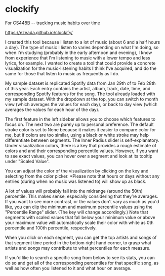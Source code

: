 # clockify
For CS448B -- tracking music habits over time

https://ezeada.github.io/clockify/

I created this tool because I listen to a lot of music (about 6 and a half hours a day). The type of music I listen to varies depending on what I'm doing, so when I'm studying (probably in the early afternoon and evening), I know from experience that I'm listening to music with a lower tempo and less lyrics, for example. I wanted to create a tool that could provide a concrete visualization for the music-listening habits I think I've acquired, and do the same for those that listen to music as frequently as I do.

My sample dataset is replicated Spotify data from Jan 29th of to Feb 28th of this year. Each entry contains the artist, album, track, date, time, and corresponding Spotify features for the song. The tool already loaded with my sample dataset. With the dropdown at the top, you can switch to month view (which averages the values for each day), or back to day view (which averages the values for each hour of the day). 

The first feature in the left sidebar allows you to choose which features to focus on. 
The next two are purely up to personal preference. The default stroke color is set to None because it makes it easier to compare color for me, but if colors are too similar, using a black or white stroke may help differentiate between segments. The Inner Radius slider is self-explanatory.
Under visualization colors, there is a key that provides a rough estimate of colors and and their corresponding percentile values. However, if you want to see exact values, you can hover over a segment and look at its tooltip under "Scaled Value".

You can adjust the color of the visualization by clicking on the key and selecting from the color picker. *Please note that hours or days without any entries (during when no music was listened to) will show up as black.

A lot of values will probably fall into the midrange (around the 50th) percentile. This makes sense, especially considering that they’re averages. If you want to see more contrast, or the values don't vary as much as you'd like, you can clip the minimum and maximum percentile values using the "Percentile Range" slider. (The key will change accordingly.) Note that segments with scaled values that fall below your minimum value or above your maximum value will automatically scale their color with white as 0th percentile and 100th percentile, respectively.

When you click on each segment, you can get the top artists and songs of that segment time period in the bottom right hand corner, to grasp what artists and songs may contribute to what percentiles for each measure. 

If you'd like to search a specific song from below to see its stats, you can do so and get all of the corresponding percentiles for that specific song, as well as how often you listened to it and what hour on average. 
